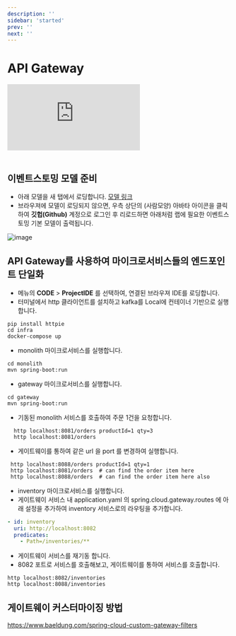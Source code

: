 ```yaml
---
description: ''
sidebar: 'started'
prev: ''
next: ''
---
```


# API Gateway

<div class="video-container">
	<iframe src="https://www.youtube.com/embed/iryE02FaKMo" frameborder="0" crolling="no" frameborder="none" allowfullscreen=""></iframe>
</div>
<br>

## 이벤트스토밍 모델 준비

- 아래 모델을 새 탭에서 로딩합니다.
[모델 링크](https://www.msaez.io/#/storming/lab-shop-gateway)
- 브라우져에 모델이 로딩되지 않으면, 우측 상단의 (사람모양) 아바타 아이콘을 클릭하여 **깃헙(Github)** 계정으로 로그인 후 리로드하면 아래처럼 랩에 필요한 이벤트스토밍 기본 모델이 출력됩니다.   

![image](https://github.com/acmexii/demo/assets/35618409/39ccf71e-3977-4093-9bae-7c2a1254d710)


## API Gateway를 사용하여 마이크로서비스들의 엔드포인트 단일화

- 메뉴의 **CODE** > **ProjectIDE** 를 선택하여, 연결된 브라우져 IDE를 로딩합니다.
- 터미널에서 http 클라이언트를 설치하고 kafka를 Local에 컨테이너 기반으로 실행합니다.
```
pip install httpie
cd infra
docker-compose up
```

- monolith 마이크로서비스를 실행합니다.
```
cd monolith
mvn spring-boot:run
```

- gateway 마이크로서비스를 실행합니다.
```
cd gateway
mvn spring-boot:run
```

- 기동된 monolith 서비스를 호출하여 주문 1건을 요청합니다.
```
  http localhost:8081/orders productId=1 qty=3
  http localhost:8081/orders
```
    
- 게이트웨이를 통하여 같은 url 을 port 를 변경하여 실행합니다.
```
 http localhost:8088/orders productId=1 qty=1
 http localhost:8081/orders  # can find the order item here
 http localhost:8088/orders  # can find the order item here also
```
  
- inventory 마이크로서비스를 실행합니다.
- 게이트웨이 서비스 내 application.yaml 의 spring.cloud.gateway.routes 에 아래 설정을 추가하여 inventory 서비스로의 라우팅을 추가합니다.
```yaml
- id: inventory
  uri: http://localhost:8082
  predicates:
    - Path=/inventories/** 
```

- 게이트웨이 서비스를 재기동 합니다.
- 8082 포트로 서비스를 호출해보고, 게이트웨이를 통하여 서비스를 호출합니다.  
```
http localhost:8082/inventories
http localhost:8088/inventories
```

## 게이트웨이 커스터마이징 방법
https://www.baeldung.com/spring-cloud-custom-gateway-filters